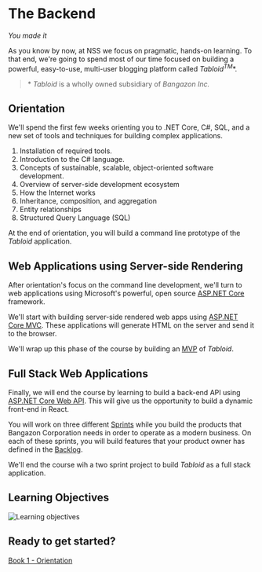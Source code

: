 # The Backend

_You made it_

As you know by now, at NSS we focus on pragmatic, hands-on learning. To that end, we're going to spend most of our time focused on building a powerful, easy-to-use, multi-user blogging platform called _Tabloid<sup>TM</sup>_*.

> <span>*</span> _Tabloid_ is a wholly owned subsidiary of _Bangazon Inc._

## Orientation

We'll spend the first few weeks orienting you to .NET Core, C#, SQL, and a new set of tools and techniques for building complex applications.

1. Installation of required tools.
1. Introduction to the C# language.
1. Concepts of sustainable, scalable, object-oriented software development.
1. Overview of server-side development ecosystem
1. How the Internet works
1. Inheritance, composition, and aggregation
1. Entity relationships
1. Structured Query Language (SQL)

At the end of orientation, you will build a command line prototype of the _Tabloid_ application.

## Web Applications using Server-side Rendering

After orientation's focus on the command line development, we'll turn to web applications using Microsoft's powerful, open source [ASP.NET Core](https://docs.microsoft.com/en-us/aspnet/core/?view=aspnetcore-3.1) framework.

We'll start with building server-side rendered web apps using [ASP.NET Core MVC](https://docs.microsoft.com/en-us/aspnet/core/mvc/overview?view=aspnetcore-3.1). These applications will generate HTML on the server and send it to the browser.

We'll wrap up this phase of the course by building an [MVP](https://www.agilealliance.org/glossary/mvp/) of _Tabloid_.


## Full Stack Web Applications

Finally, we will end the course by learning to build a back-end API using [ASP.NET Core Web API](https://docs.microsoft.com/en-us/aspnet/core/web-api/?view=aspnetcore-3.1). This will give us the opportunity to build a dynamic front-end in React.

You will work on three different [Sprints](https://www.scruminc.com/sprint/) while you build the products that Bangazon Corporation needs in order to operate as a modern business. On each of these sprints, you will build features that your product owner has defined in the [Backlog](http://www.mountaingoatsoftware.com/agile/scrum/scrum-tools/product-backlog).

We'll end the course wih a two sprint project to build  _Tabloid_ as a full stack application.

## Learning Objectives

![Learning objectives](./learning-objectives.png)

## Ready to get started?

[Book 1 - Orientation]("./book-1-orientation/README.md)